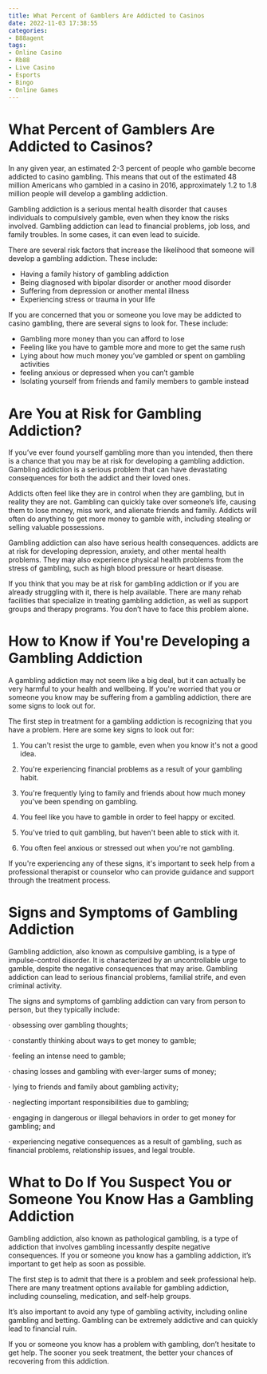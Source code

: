 ```yaml
---
title: What Percent of Gamblers Are Addicted to Casinos
date: 2022-11-03 17:38:55
categories:
- B88agent
tags:
- Online Casino
- Rb88
- Live Casino
- Esports
- Bingo
- Online Games
---
```



#  What Percent of Gamblers Are Addicted to Casinos?

In any given year, an estimated 2-3 percent of people who gamble become addicted to casino gambling. This means that out of the estimated 48 million Americans who gambled in a casino in 2016, approximately 1.2 to 1.8 million people will develop a gambling addiction.

Gambling addiction is a serious mental health disorder that causes individuals to compulsively gamble, even when they know the risks involved. Gambling addiction can lead to financial problems, job loss, and family troubles. In some cases, it can even lead to suicide.

There are several risk factors that increase the likelihood that someone will develop a gambling addiction. These include:

- Having a family history of gambling addiction
- Being diagnosed with bipolar disorder or another mood disorder
- Suffering from depression or another mental illness
- Experiencing stress or trauma in your life

If you are concerned that you or someone you love may be addicted to casino gambling, there are several signs to look for. These include:

- Gambling more money than you can afford to lose
- Feeling like you have to gamble more and more to get the same rush
- Lying about how much money you’ve gambled or spent on gambling activities
- feeling anxious or depressed when you can’t gamble
- Isolating yourself from friends and family members to gamble instead

#  Are You at Risk for Gambling Addiction?

If you’ve ever found yourself gambling more than you intended, then there is a chance that you may be at risk for developing a gambling addiction. Gambling addiction is a serious problem that can have devastating consequences for both the addict and their loved ones.

Addicts often feel like they are in control when they are gambling, but in reality they are not. Gambling can quickly take over someone’s life, causing them to lose money, miss work, and alienate friends and family. Addicts will often do anything to get more money to gamble with, including stealing or selling valuable possessions.

Gambling addiction can also have serious health consequences. addicts are at risk for developing depression, anxiety, and other mental health problems. They may also experience physical health problems from the stress of gambling, such as high blood pressure or heart disease.

If you think that you may be at risk for gambling addiction or if you are already struggling with it, there is help available. There are many rehab facilities that specialize in treating gambling addiction, as well as support groups and therapy programs. You don’t have to face this problem alone.

#  How to Know if You're Developing a Gambling Addiction

A gambling addiction may not seem like a big deal, but it can actually be very harmful to your health and wellbeing. If you're worried that you or someone you know may be suffering from a gambling addiction, there are some signs to look out for.

The first step in treatment for a gambling addiction is recognizing that you have a problem. Here are some key signs to look out for:

1. You can't resist the urge to gamble, even when you know it's not a good idea.

2. You're experiencing financial problems as a result of your gambling habit.

3. You're frequently lying to family and friends about how much money you've been spending on gambling.

4. You feel like you have to gamble in order to feel happy or excited.

5. You've tried to quit gambling, but haven't been able to stick with it.

6. You often feel anxious or stressed out when you're not gambling.

If you're experiencing any of these signs, it's important to seek help from a professional therapist or counselor who can provide guidance and support through the treatment process.

#  Signs and Symptoms of Gambling Addiction

Gambling addiction, also known as compulsive gambling, is a type of impulse-control disorder. It is characterized by an uncontrollable urge to gamble, despite the negative consequences that may arise. Gambling addiction can lead to serious financial problems, familial strife, and even criminal activity.

The signs and symptoms of gambling addiction can vary from person to person, but they typically include:

· obsessing over gambling thoughts;

· constantly thinking about ways to get money to gamble;

· feeling an intense need to gamble;

· chasing losses and gambling with ever-larger sums of money;

· lying to friends and family about gambling activity;

· neglecting important responsibilities due to gambling;

· engaging in dangerous or illegal behaviors in order to get money for gambling; and

· experiencing negative consequences as a result of gambling, such as financial problems, relationship issues, and legal trouble.

#  What to Do If You Suspect You or Someone You Know Has a Gambling Addiction

Gambling addiction, also known as pathological gambling, is a type of addiction that involves gambling incessantly despite negative consequences. If you or someone you know has a gambling addiction, it’s important to get help as soon as possible.

The first step is to admit that there is a problem and seek professional help. There are many treatment options available for gambling addiction, including counseling, medication, and self-help groups.

It’s also important to avoid any type of gambling activity, including online gambling and betting. Gambling can be extremely addictive and can quickly lead to financial ruin.

If you or someone you know has a problem with gambling, don’t hesitate to get help. The sooner you seek treatment, the better your chances of recovering from this addiction.